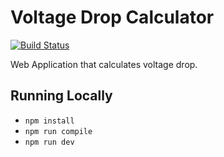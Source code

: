 # Voltage Drop Calculator

[![Build Status](https://travis-ci.com/matthoang08/voltage-drop-calculator.svg?branch=master)](https://travis-ci.com/matthoang08/voltage-drop-calculator)

Web Application that calculates voltage drop.

## Running Locally
- `npm install`
- `npm run compile`
- `npm run dev`